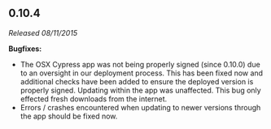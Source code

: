 ## 0.10.4

_Released 08/11/2015_

**Bugfixes:**

- The OSX Cypress app was not being properly signed (since 0.10.0) due to an
  oversight in our deployment process. This has been fixed now and additional
  checks have been added to ensure the deployed version is properly signed.
  Updating within the app was unaffected. This bug only effected fresh downloads
  from the internet.
- Errors / crashes encountered when updating to newer versions through the app
  should be fixed now.

